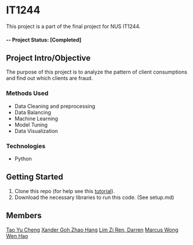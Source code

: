 # IT1244

This project is a part of the final project for NUS IT1244.

#### -- Project Status: [Completed]

## Project Intro/Objective

The purpose of this project is to analyze the pattern of client consumptions and find out which clients are fraud.

### Methods Used

- Data Cleaning and preprocessing
- Data Balancing
- Machine Learning
- Model Tuning
- Data Visualization

### Technologies

- Python

## Getting Started

1. Clone this repo (for help see this [tutorial](https://help.github.com/articles/cloning-a-repository/)).
2. Download the necessary libraries to run this code. (See setup.md)

## Members

[Tao Yu Cheng](https://github.com/retirementt)
[Xander Goh Zhao Hang](https://github.com/turrrray)
[Lim Zi Ren, Darren](https://github.com/816SouthPaw)
[Marcus Wong Wen Hao](https://github.com/marcuswong02)

